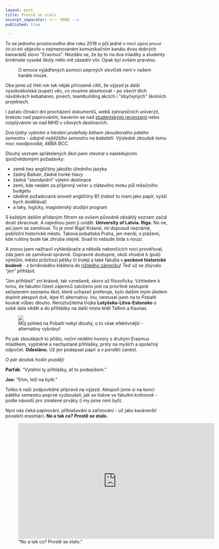 ```yaml
---
layout: post
title: Prostě se stalo
excerpt_separator: <!-- MORE -->
published: true

---
```

<p class="intro"><span class="dropcap">T</span>o se jednoho prosincového dne roku 2018 o půl jedné v noci <small><i>(úplně přesně 00:20:46)</i></small> objevilo v nejmenovaném komunikačním kanálu dvou dobrých kamarádů slovo "Erasmus". Nezdálo se, že by to na dva mladíky a studenty brněnské vysoké školy mělo mít zásadní vliv. Opak byl ovšem pravdou.
 </p>
 
 <!-- MORE -->
 
 <figure>
    <img src="@/assets/img/2018-01-26-messenger.png" alt="" class="img-center"/>
    <figcaption>O emoce vyjádřených pomocí peprných slovíček není v našem kanále nouze.</figcaption>
 </figure>
 
 Oba jsme už třetí rok tak nějak přirozeně cítili, že výjezd je další vysokoškolská (super) věc, co musíme absolvovat - po všech těch návštěvách kebabáren, pivech, teambuilding akcích i "obyčejných" školních projektech.
 
 I začalo čtrnáct dní procházení dokumentů, webů zahraničních univerzit, brekotu nad papírováním, bavením se nad [studentskými recenzemi](http://erasmus-databaze.naep.cz) nebo rozplýváním se nad MHD v cílových destinacích.
 
 *Dva týdny vybírání a hledání probíhaly během zkouškového pátého semestru - údajně nejtěžšího semestru na bakaláři. Výsledek zkoušek tomu moc neodpovídal, ABBA BCC.*
 
 Dlouhý seznam spřátelených škol jsem otevíral s následujícími (pod)vědomými požadavky:
 - země bez angličtiny jakožto úředního jazyka
 - žádný Balkán, žádné horké hlavy
 - žádná "standardní" výletní destinace
 - zemi, kde nedám za příjemný večer u zlatavého moku půl měsíčního budgetu
 - ideálně požadovaná úroveň angličtiny B1 (neboť tu mám jako papír, vyšší bych dodělával)
 - a taky, logicky, magisterský studijní program

 S každým dalším přidaným filtrem se ovšem původně obsáhlý seznam začal dosti zkracovat. A najednou jsem ji uviděl. **University of Latvia. Riga.** No ne, asi jsem se zamiloval. To je ono! Riga! Krásné, mi doposud neznámé, pobřežní historické město. Taková pobaltská Praha, jen menší, s plážemi, kde ruštiny bude tak zhruba stejně. Snad to nebude bída s nouzí.
 
 A znovu jsem nažhavil vyhledávače a několik nekončících nocí prověřoval, zda jsem se zamiloval správně. Dopravně dostupné, okolí vhodné k (pub) výletům, město průchozí pěšky či trolejí a také fakulta v **peckové historické budově** - z brněnského kláštera do [rižského zámečku](https://goo.gl/maps/uozULz5NYxL2)! Teď už se zbývalo *"jen" přihlásit*. 
 
 *"Jen přihlásit"* zní krásně, tak vznešeně, skoro až filozoficky. Vzhledem k tomu, že fakultní řízení zájemců založeno jest na prioritně sestupně seřazeném seznamu škol, které uchazeč preferuje, bylo dalším mým úkolem doplnit alespoň dvě, lépe tři alternativy. Inu, nemusel jsem na to Pobaltí koukat vůbec dlouho. Nerozlučitelná trojka **Lotyšsko-Litva-Estonsko** o sobě dala vědět a do přihlášky na další místa letěl Tallinn a Kaunas.
 
 <figure>
 	<img src="https://upload.wikimedia.org/wikipedia/commons/5/5c/Baltic_States.png" class="img-center" style="max-height: 610px">
  <figcaption>Můj pohled na Pobaltí nebyl dlouhý, o to však efektivnější - alternativy vybrány!</figcaption>
 </figure>
 
 
Po pár zkouškách to přišlo, noční nedělní hovory s druhým Erasmus mladíkem, vyplněné a nachystané přihlášky, prsty na myších a společný odpočet. **Odesláno.** Už jen podepsat papír a v pondělí zanést.

*O pár desítek hodin později:*

**Parťák**: “Vytáhni ty přihlášky, ať to podepíšem.”

**Joe:** “Ehm, leží na bytě.”

Toliko k naší zodpovědné přípravě na výjezd. Alespoň jsme si na konci pátého semestru poprvé vyzkoušeli, jak se tiskne ve fakultní knihovně - podle návodů pro zmatené prváky (i my jsme nimi byli).


Nyní nás čeká papírování, přihlašování a zařizování - už jako kavárenští povaleči erasmáci.
**No a tak co? Prostě se stalo.**

<figure>
 <iframe width="610" height="360" class="img-center d-block"
  src="https://www.youtube.com/embed/TYAYA_30DRc"
  frameborder="0"></iframe>
  <figcaption>"No a tak co? Prostě se stalo."</figcaption>
</figure>
  
